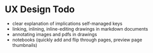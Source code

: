 # UX Design Todo
* clear explanation of implications self-managed keys
* linking, inlining, inline-editing drawings in markdown documents
* annotating images and pdfs in drawings
* notebooks (quickly add and flip through pages, preview page thumbnails)
